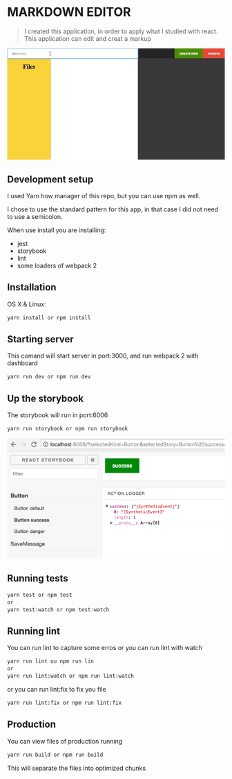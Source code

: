 # MARKDOWN EDITOR
> I created this application, in order to apply what I studied with react. This application can edit and creat a markup


![](markdownEditor.gif)


## Development setup

I used Yarn how manager of this repo, but you can use npm as well.

I chose to use the standard pattern for this app, in that case I did not need to use a semicolon.

When use install you are installing:
- jest
- storybook
- lint
- some loaders of webpack 2


## Installation

OS X & Linux:

```sh
yarn install or npm install
```
## Starting server
This comand will start server in port:3000, and run webpack 2  with dashboard

```sh
yarn run dev or npm run dev
```

## Up the storybook
The storybook will run in port:6006

```sh
yarn run storybook or npm run storybook
```

![](storybook.png)

## Running tests

```sh
yarn test or npm test
or
yarn test:watch or npm test:watch
```

## Running lint

You can run lint to capture some erros or you can run lint with watch

```sh
yarn run lint ou npm run lin
or
yarn run lint:watch or npm run lint:watch
```
or you can run lint:fix to fix you file
```sh
yarn run lint:fix or npm run lint:fix
```

## Production

You can view files of production running

```sh
yarn run build or npm run build
```

This will separate the files into optimized chunks

